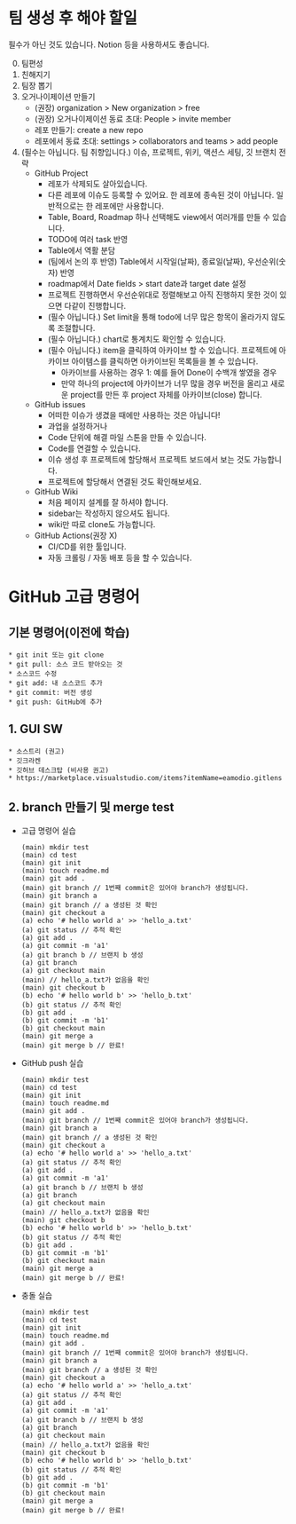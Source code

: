# 팀 생성 후 해야 할일
필수가 아닌 것도 있습니다. Notion 등을 사용하셔도 좋습니다.

0. 팀편성
1. 친해지기
2. 팀장 뽑기
3. 오거나이제이션 만들기
    * (권장) organization > New organization > free
    * (권장) 오거나이제이션 동료 초대: People > invite member
    * 레포 만들기: create a new repo
    * 레포에서 동료 초대: settings > collaborators and teams > add people
4. (필수는 아닙니다. 팀 취향입니다.) 이슈, 프로젝트, 위키, 액션스 세팅, 깃 브랜치 전략
    * GitHub Project
        * 레포가 삭제되도 살아있습니다.
        * 다른 레포에 이슈도 등록할 수 있어요. 한 레포에 종속된 것이 아닙니다. 일반적으로는 한 레포에만 사용합니다.
        * Table, Board, Roadmap 하나 선택해도 view에서 여러개를 만들 수 있습니다.
        * TODO에 여러 task 반영
        * Table에서 역활 분담
        * (팀에서 논의 후 반영) Table에서 시작일(날짜), 종료일(날짜), 우선순위(숫자) 반영
        * roadmap에서 Date fields > start date과 target date 설정
        * 프로젝트 진행하면서 우선순위대로 정렬해보고 아직 진행하지 못한 것이 있으면 다같이 진행합니다.
        * (필수 아닙니다.) Set limit을 통해 todo에 너무 많은 항목이 올라가지 않도록 조절합니다.
        * (필수 아닙니다.) chart로 통계치도 확인할 수 있습니다.
        * (필수 아닙니다.) item을 클릭하여 아카이브 할 수 있습니다. 프로젝트에 아카이브 아이템스를 클릭하면 아카이브된 목록들을 볼 수 있습니다.
            * 아카이브를 사용하는 경우 1: 예를 들어 Done이 수백개 쌓였을 경우
            * 만약 하나의 project에 아카이브가 너무 많을 경우 버전을 올리고 새로운 project를 만든 후 project 자체를 아카이브(close) 합니다.
    * GitHub issues
        * 어떠한 이슈가 생겼을 때에만 사용하는 것은 아닙니다!
        * 과업을 설정하거나
        * Code 단위에 해결 마일 스톤을 만들 수 있습니다.
        * Code를 연결할 수 있습니다.
        * 이슈 생성 후 프로젝트에 할당해서 프로젝트 보드에서 보는 것도 가능합니다.
        * 프로젝트에 할당해서 연결된 것도 확인해보세요.
    * GitHub Wiki
        * 처음 페이지 설계를 잘 하셔야 합니다.
        * sidebar는 작성하지 않으셔도 됩니다.
        * wiki만 따로 clone도 가능합니다.
    * GitHub Actions(권장 X)
        * CI/CD를 위한 툴입니다.
        * 자동 크롤링 / 자동 배포 등을 할 수 있습니다.


# GitHub 고급 명령어
## 기본 명령어(이전에 학습)
    * git init 또는 git clone
    * git pull: 소스 코드 받아오는 것
    * 소스코드 수정
    * git add: 내 소스코드 추가
    * git commit: 버전 생성
    * git push: GitHub에 추가

## 1. GUI SW
    * 소스트리 (권고)
    * 깃크라켄
    * 깃허브 데스크탑 (비사용 권고)
    * https://marketplace.visualstudio.com/items?itemName=eamodio.gitlens

## 2. branch 만들기 및 merge test
* 고급 명령어 실습
    ```shell
    (main) mkdir test
    (main) cd test
    (main) git init
    (main) touch readme.md
    (main) git add .
    (main) git branch // 1번째 commit은 있어야 branch가 생성됩니다.
    (main) git branch a
    (main) git branch // a 생성된 것 확인
    (main) git checkout a
    (a) echo '# hello world a' >> 'hello_a.txt'
    (a) git status // 추적 확인
    (a) git add .
    (a) git commit -m 'a1'
    (a) git branch b // 브랜치 b 생성
    (a) git branch
    (a) git checkout main
    (main) // hello_a.txt가 없음을 확인
    (main) git checkout b
    (b) echo '# hello world b' >> 'hello_b.txt'
    (b) git status // 추적 확인
    (b) git add .
    (b) git commit -m 'b1'
    (b) git checkout main
    (main) git merge a
    (main) git merge b // 완료!
    ```

* GitHub push 실습
    ```shell
    (main) mkdir test
    (main) cd test
    (main) git init
    (main) touch readme.md
    (main) git add .
    (main) git branch // 1번째 commit은 있어야 branch가 생성됩니다.
    (main) git branch a
    (main) git branch // a 생성된 것 확인
    (main) git checkout a
    (a) echo '# hello world a' >> 'hello_a.txt'
    (a) git status // 추적 확인
    (a) git add .
    (a) git commit -m 'a1'
    (a) git branch b // 브랜치 b 생성
    (a) git branch
    (a) git checkout main
    (main) // hello_a.txt가 없음을 확인
    (main) git checkout b
    (b) echo '# hello world b' >> 'hello_b.txt'
    (b) git status // 추적 확인
    (b) git add .
    (b) git commit -m 'b1'
    (b) git checkout main
    (main) git merge a
    (main) git merge b // 완료!
    ```

* 충돌 실습
    ```shell
    (main) mkdir test
    (main) cd test
    (main) git init
    (main) touch readme.md
    (main) git add .
    (main) git branch // 1번째 commit은 있어야 branch가 생성됩니다.
    (main) git branch a
    (main) git branch // a 생성된 것 확인
    (main) git checkout a
    (a) echo '# hello world a' >> 'hello_a.txt'
    (a) git status // 추적 확인
    (a) git add .
    (a) git commit -m 'a1'
    (a) git branch b // 브랜치 b 생성
    (a) git branch
    (a) git checkout main
    (main) // hello_a.txt가 없음을 확인
    (main) git checkout b
    (b) echo '# hello world b' >> 'hello_b.txt'
    (b) git status // 추적 확인
    (b) git add .
    (b) git commit -m 'b1'
    (b) git checkout main
    (main) git merge a
    (main) git merge b // 완료!
    ```